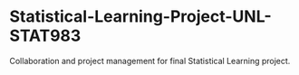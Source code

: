 # Statistical-Learning-Project-UNL-STAT983
Collaboration and project management for final Statistical Learning project.
